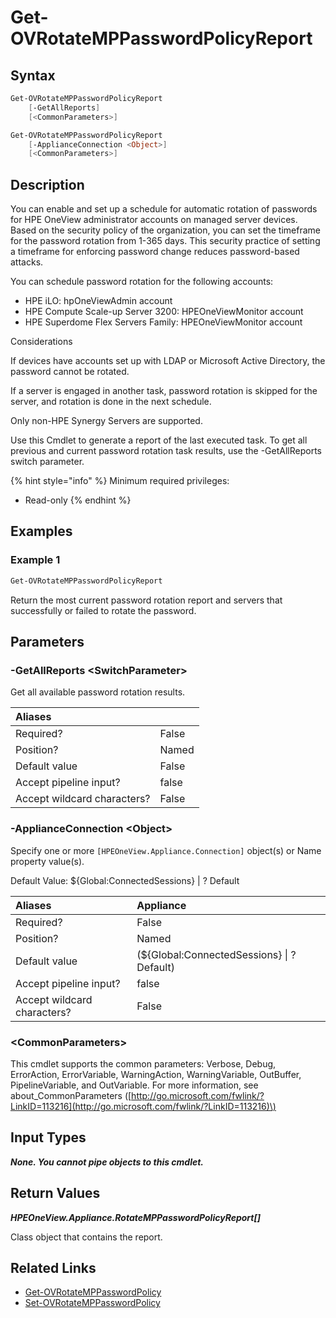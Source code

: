 ﻿---
description: Generate management processor password report.
---

# Get-OVRotateMPPasswordPolicyReport

## Syntax

```powershell
Get-OVRotateMPPasswordPolicyReport
    [-GetAllReports]
    [<CommonParameters>]
```

```powershell
Get-OVRotateMPPasswordPolicyReport
    [-ApplianceConnection <Object>]
    [<CommonParameters>]
```

## Description

You can enable and set up a schedule for automatic rotation of passwords for HPE OneView administrator accounts on managed server devices. Based on the security policy of the organization, you can set the timeframe for the password rotation from 1-365 days. This security practice of setting a timeframe for enforcing password change reduces password-based attacks.

You can schedule password rotation for the following accounts:

* HPE iLO: hpOneViewAdmin account
* HPE Compute Scale-up Server 3200: HPEOneViewMonitor account
* HPE Superdome Flex Servers Family: HPEOneViewMonitor account

Considerations

If devices have accounts set up with LDAP or Microsoft Active Directory, the password cannot be rotated.

If a server is engaged in another task, password rotation is skipped for the server, and rotation is done in the next schedule.

Only non-HPE Synergy Servers are supported.

Use this Cmdlet to generate a report of the last executed task.  To get all previous and current password rotation task results, use the -GetAllReports switch parameter.

{% hint style="info" %}
Minimum required privileges:

* Read-only
{% endhint %}

## Examples

###  Example 1 

```powershell
Get-OVRotateMPPasswordPolicyReport

```

Return the most current password rotation report and servers that successfully or failed to rotate the password.

## Parameters

### -GetAllReports &lt;SwitchParameter&gt;

Get all available password rotation results.

| Aliases |  |
| :--- | :--- |
| Required? | False |
| Position? | Named |
| Default value | False |
| Accept pipeline input? | false |
| Accept wildcard characters? | False |

### -ApplianceConnection &lt;Object&gt;

Specify one or more `[HPEOneView.Appliance.Connection]` object(s) or Name property value(s).

Default Value: ${Global:ConnectedSessions} | ? Default

| Aliases | Appliance |
| :--- | :--- |
| Required? | False |
| Position? | Named |
| Default value | (${Global:ConnectedSessions} &vert; ? Default) |
| Accept pipeline input? | false |
| Accept wildcard characters? | False |

### &lt;CommonParameters&gt;

This cmdlet supports the common parameters: Verbose, Debug, ErrorAction, ErrorVariable, WarningAction, WarningVariable, OutBuffer, PipelineVariable, and OutVariable. For more information, see about\_CommonParameters \([http://go.microsoft.com/fwlink/?LinkID=113216](http://go.microsoft.com/fwlink/?LinkID=113216)\)

## Input Types

_**None.  You cannot pipe objects to this cmdlet.**_

## Return Values

_**HPEOneView.Appliance.RotateMPPasswordPolicyReport[]**_

Class object that contains the report.

## Related Links

* [Get-OVRotateMPPasswordPolicy](get-ovrotatemppasswordpolicy.md)
* [Set-OVRotateMPPasswordPolicy](set-ovrotatemppasswordpolicy.md)
